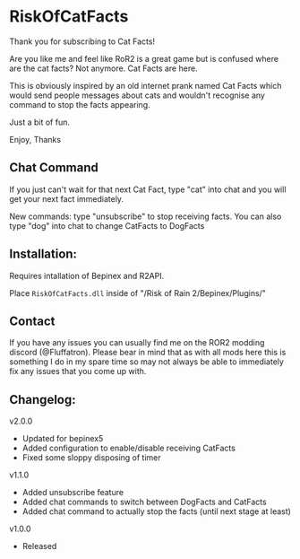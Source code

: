 # RiskOfCatFacts

Thank you for subscribing to Cat Facts!

Are you like me and feel like RoR2 is a great game but is confused where are the cat facts? Not anymore. Cat Facts are here.

This is obviously inspired by an old internet prank named Cat Facts which would send people messages about cats and wouldn't recognise any command to stop the facts appearing.

Just a bit of fun.

Enjoy,
Thanks

## Chat Command

If you just can't wait for that next Cat Fact, type "cat" into chat and you will get your next fact immediately.

New commands: type "unsubscribe" to stop receiving facts. You can also type "dog" into chat to change CatFacts to DogFacts

## Installation:

Requires intallation of Bepinex and R2API. 

Place `RiskOfCatFacts.dll` inside of "/Risk of Rain 2/Bepinex/Plugins/"

## Contact

If you have any issues you can usually find me on the ROR2 modding discord (@Fluffatron). Please bear in mind that as with all mods here this is something I do in my spare time so may not always be able to immediately fix any issues that you come up with. 

## Changelog:

v2.0.0
- Updated for bepinex5
- Added configuration to enable/disable receiving CatFacts
- Fixed some sloppy disposing of timer

v1.1.0
- Added unsubscribe feature
- Added chat commands to switch between DogFacts and CatFacts
- Added chat command to actually stop the facts (until next stage at least)

v1.0.0
- Released
